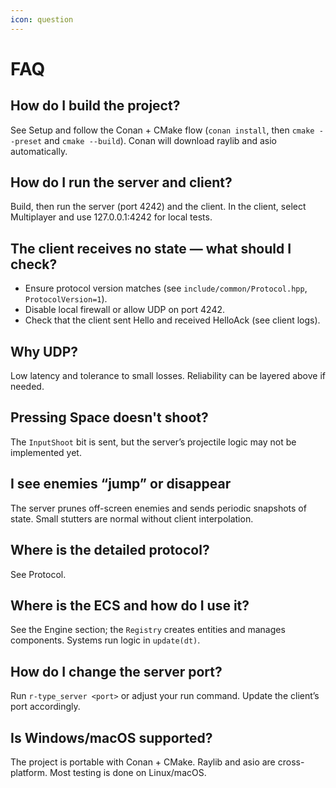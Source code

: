 ```yaml
---
icon: question
---
```


# FAQ

## How do I build the project?
See Setup and follow the Conan + CMake flow (`conan install`, then `cmake --preset` and `cmake --build`). Conan will download raylib and asio automatically.

## How do I run the server and client?
Build, then run the server (port 4242) and the client. In the client, select Multiplayer and use 127.0.0.1:4242 for local tests.

## The client receives no state — what should I check?
- Ensure protocol version matches (see `include/common/Protocol.hpp`, `ProtocolVersion=1`).
- Disable local firewall or allow UDP on port 4242.
- Check that the client sent Hello and received HelloAck (see client logs).

## Why UDP?
Low latency and tolerance to small losses. Reliability can be layered above if needed.

## Pressing Space doesn't shoot?
The `InputShoot` bit is sent, but the server’s projectile logic may not be implemented yet.

## I see enemies “jump” or disappear
The server prunes off-screen enemies and sends periodic snapshots of state. Small stutters are normal without client interpolation.

## Where is the detailed protocol?
See Protocol.

## Where is the ECS and how do I use it?
See the Engine section; the `Registry` creates entities and manages components. Systems run logic in `update(dt)`.

## How do I change the server port?
Run `r-type_server <port>` or adjust your run command. Update the client’s port accordingly.

## Is Windows/macOS supported?
The project is portable with Conan + CMake. Raylib and asio are cross-platform. Most testing is done on Linux/macOS.
